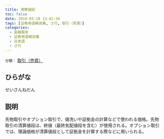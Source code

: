 ```yaml
---
title: 清算値段
toc: false
date: 2018-05-18 13:41:34
tags: [证券用语解说集, さ行, 取引（売買）]
categories:
  - 金融服务
  - 证券用语解说集
  - 日本語
  - さ行
---
```


`分類：` [取引（売買）](/tags/取引（売買）/)

## ひらがな

せいさんねだん

## 説明

先物取引やオプション取引で、値洗いや証拠金の計算などで使われる価格。先物取引の清算値段は、終値（最終気配値段を含む）が使用される。オプション取引では、理論価格が清算値段として証拠金を計算する際などに用いられる。
